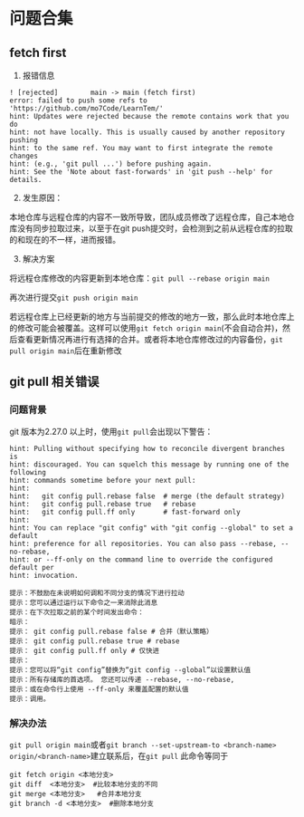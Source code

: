 # 问题合集

## fetch first

1. 报错信息

```git
! [rejected]        main -> main (fetch first)
error: failed to push some refs to 'https://github.com/mo7Code/LearnTem/'
hint: Updates were rejected because the remote contains work that you do
hint: not have locally. This is usually caused by another repository pushing
hint: to the same ref. You may want to first integrate the remote changes
hint: (e.g., 'git pull ...') before pushing again.
hint: See the 'Note about fast-forwards' in 'git push --help' for details.
```

2. 发生原因：

本地仓库与远程仓库的内容不一致所导致，团队成员修改了远程仓库，自己本地仓库没有同步拉取过来，以至于在git push提交时，会检测到之前从远程仓库的拉取的和现在的不一样，进而报错。

3. 解决方案

将远程仓库修改的内容更新到本地仓库：`git pull --rebase origin main`

再次进行提交`git push origin main`

若远程仓库上已经更新的地方与当前提交的修改的地方一致，那么此时本地仓库上的修改可能会被覆盖。这样可以使用`git fetch origin main`(不会自动合并)，然后查看更新情况再进行有选择的合并。或者将本地仓库修改过的内容备份，`git pull origin main`后在重新修改

## git pull 相关错误

### 问题背景

git 版本为2.27.0 以上时，使用`git pull`会出现以下警告：

```git
hint: Pulling without specifying how to reconcile divergent branches is
hint: discouraged. You can squelch this message by running one of the following
hint: commands sometime before your next pull:
hint: 
hint:   git config pull.rebase false  # merge (the default strategy)
hint:   git config pull.rebase true   # rebase
hint:   git config pull.ff only       # fast-forward only
hint: 
hint: You can replace "git config" with "git config --global" to set a default
hint: preference for all repositories. You can also pass --rebase, --no-rebase,
hint: or --ff-only on the command line to override the configured default per
hint: invocation.
```

```git
提示：不鼓励在未说明如何调和不同分支的情况下进行拉动
提示：您可以通过运行以下命令之一来消除此消息
提示：在下次拉取之前的某个时间发出命令：
暗示：
提示： git config pull.rebase false # 合并（默认策略）
提示： git config pull.rebase true # rebase
提示： git config pull.ff only # 仅快进
提示：
提示：您可以将“git config”替换为“git config --global”以设置默认值
提示：所有存储库的首选项。 您还可以传递 --rebase, --no-rebase,
提示：或在命令行上使用 --ff-only 来覆盖配置的默认值
提示：调用。
```

### 解决办法

`git pull origin main`或者`git branch --set-upstream-to <branch-name> origin/<branch-name>`建立联系后，在`git pull`
此命令等同于

```git
git fetch origin <本地分支>
git diff  <本地分支>  #比较本地分支的不同
git merge <本地分支>   #合并本地分支
git branch -d <本地分支>  #删除本地分支
```